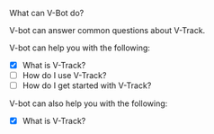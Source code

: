 What can V-Bot do?

V-bot can answer common questions about V-Track. 

V-bot can help you with the following: 

- [x] What is V-Track?
- [ ] How do I use V-Track?
- [ ] How do I get started with V-Track?

V-bot can also help you with the following:

- [x] What is V-Track?